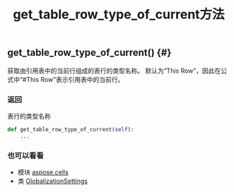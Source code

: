 ﻿---
title: get_table_row_type_of_current方法
second_title: Aspose.Cells for Python via .NET API 参考资料
description:
type: docs
weight: 230
url: /zh/python-net/aspose.cells/globalizationsettings/get_table_row_type_of_current/
is_root: false
---
##  get_table_row_type_of_current() {#}
获取由引用表中的当前行组成的表行的类型名称。
默认为“This Row”，因此在公式中“#This Row”表示引用表中的当前行。


### 返回

表行的类型名称


```python
def get_table_row_type_of_current(self):
    ...
```





### 也可以看看
* 模块 [aspose.cells](../../)
* 类 [GlobalizationSettings](/cells/zh/python-net/aspose.cells/globalizationsettings)
